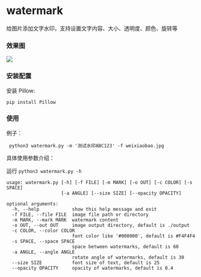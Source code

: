# watermark
给图片添加文字水印，支持设置文字内容、大小、透明度、颜色、旋转等

### 效果图

![](https://raw.githubusercontent.com/jingle1267/watermark/master/output/weixiaobao.jpg)

### 安装配置

安装 Pillow:

`pip install Pillow`

### 使用

例子：

` python3 watermark.py -m '测试水印ABC123' -f weixiaobao.jpg`

具体使用参数介绍：

运行 `python3 watermark.py -h`

```
usage: watermark.py [-h] [-f FILE] [-m MARK] [-o OUT] [-c COLOR] [-s SPACE]
                    [-a ANGLE] [--size SIZE] [--opacity OPACITY]

optional arguments:
  -h, --help            show this help message and exit
  -f FILE, --file FILE  image file path or directory
  -m MARK, --mark MARK  watermark content
  -o OUT, --out OUT     image output directory, default is ./output
  -c COLOR, --color COLOR
                        font color like '#000000', default is #F4F4F4
  -s SPACE, --space SPACE
                        space between watermarks, default is 60
  -a ANGLE, --angle ANGLE
                        rotate angle of watermarks, default is 30
  --size SIZE           font size of text, default is 25
  --opacity OPACITY     opacity of watermarks, default is 0.4

```

